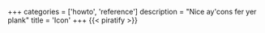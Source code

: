 +++
categories = ['howto', 'reference']
description = "Nice ay'cons fer yer plank"
title = 'Icon'
+++
{{< piratify >}}
